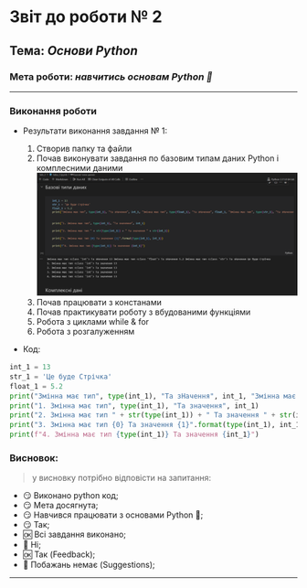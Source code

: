 # Звіт до роботи № 2
## Тема: _Основи Python_
### Мета роботи: _навчитись основам Python :snake:_
---
### Виконання роботи
- Результати виконання завдання № 1:
    1. Створив папку та файли
    2. Почав виконувати завдання по базовим типам даних Python і комплесними даними 
    ![alt text](https://github.com/andrij2003/Laba2/raw/main/img/Screenshot_13.png "Результат № 1")
    3. Почав працювати з констанами
    4. Почав практикувати роботу з вбудованими функціями
    5. Робота з циклами while & for
    6. Робота з розгалуженням

- Код:
```python
int_1 = 13
str_1 = 'Це буде Стрічка'
float_1 = 5.2
print("Змінна має тип", type(int_1), "Та зНачення", int_1, "Змінна має тип", type(float_1), "Та зНачення", float_1, "Змінна має тип", type(str_1), "Та зНачення", str_1)
print("1. Змінна має тип", type(int_1), "Та значення", int_1)
print("2. Змінна має тип " + str(type(int_1)) + " Та значення " + str(int_1))
print("3. Змінна має тип {0} Та значення {1}".format(type(int_1), int_1))
print(f"4. Змінна має тип {type(int_1)} Та значення {int_1}")
```
### Висновок: 
> у висновку потрібно відповісти на запитання:
- :smirk: Виконано python код;
- :smirk: Мета досягнута;
- :smirk: Навчився працювати з основами Python :snake:;
- :smirk: Так;
- :ok: Всі завдання виконано;
- :no_entry_sign: Ні;
- :ok: Так (Feedback);
- :no_entry_sign: Побажань немає (Suggestions);
---